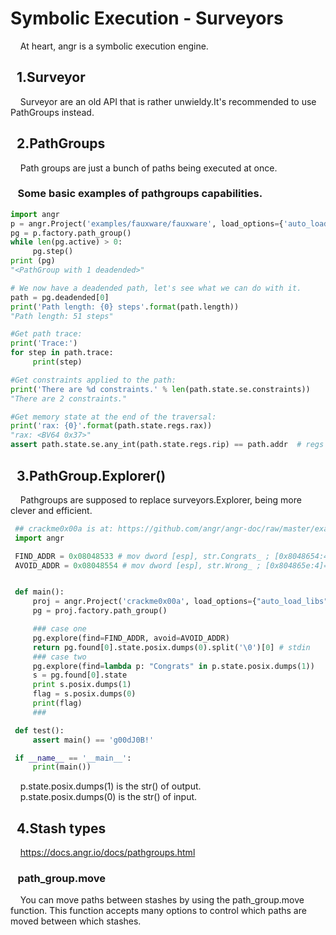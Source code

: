 # Symbolic Execution - Surveyors
&nbsp;&nbsp;&nbsp;&nbsp;At heart, angr is a symbolic execution engine.

## &nbsp;&nbsp;1.Surveyor 
&nbsp;&nbsp;&nbsp;&nbsp;Surveyor are an old API that is rather unwieldy.It's recommended to use PathGroups instead.  
## &nbsp;&nbsp;2.PathGroups  
&nbsp;&nbsp;&nbsp;&nbsp;Path groups are just a bunch of paths being executed at once. 

### &nbsp;&nbsp; Some basic examples of pathgroups capabilities.    
 
   ```python
   import angr
   p = angr.Project('examples/fauxware/fauxware', load_options={'auto_load_libs': False})
   pg = p.factory.path_group()
   while len(pg.active) > 0:
        pg.step()
   print (pg)
   "<PathGroup with 1 deadended>"

   # We now have a deadended path, let's see what we can do with it.
   path = pg.deadended[0]
   print('Path length: {0} steps'.format(path.length))
   "Path length: 51 steps"

   #Get path trace:
   print('Trace:')
   for step in path.trace:
        print(step)

   #Get constraints applied to the path:
   print('There are %d constraints.' % len(path.state.se.constraints))
   "There are 2 constraints."   

   #Get memory state at the end of the traversal:
   print('rax: {0}'.format(path.state.regs.rax))
   "rax: <BV64 0x37>"
   assert path.state.se.any_int(path.state.regs.rip) == path.addr  # regs are BitVectors
   ```
## &nbsp;&nbsp;3.PathGroup.Explorer() 
&nbsp;&nbsp;&nbsp;&nbsp;Pathgroups are supposed to replace surveyors.Explorer, being more clever and efficient.   

   ``` python
    ## crackme0x00a is at: https://github.com/angr/angr-doc/raw/master/examples/CSCI-4968-MBE/challenges/crackme0x00a/crackme0x00a
    import angr

    FIND_ADDR = 0x08048533 # mov dword [esp], str.Congrats_ ; [0x8048654:4]=0x676e6f43 LEA str.Congrats_ ; "Congrats!" @ 0x8048654
    AVOID_ADDR = 0x08048554 # mov dword [esp], str.Wrong_ ; [0x804865e:4]=0x6e6f7257 LEA str.Wrong_ ; "Wrong!" @ 0x804865e


    def main():
        proj = angr.Project('crackme0x00a', load_options={"auto_load_libs": False})
        pg = proj.factory.path_group()

        ### case one
        pg.explore(find=FIND_ADDR, avoid=AVOID_ADDR)
        return pg.found[0].state.posix.dumps(0).split('\0')[0] # stdin
        ### case two
        pg.explore(find=lambda p: "Congrats" in p.state.posix.dumps(1))
        s = pg.found[0].state
        print s.posix.dumps(1)
        flag = s.posix.dumps(0)
        print(flag)
        ###

    def test():
        assert main() == 'g00dJ0B!'

    if __name__ == '__main__':
        print(main())  
   ```  
&nbsp;&nbsp;&nbsp;&nbsp;p.state.posix.dumps(1) is the str() of output.  
&nbsp;&nbsp;&nbsp;&nbsp;p.state.posix.dumps(0) is the str() of input.

## &nbsp;&nbsp;4.Stash types  
&nbsp;&nbsp;&nbsp;&nbsp;https://docs.angr.io/docs/pathgroups.html


### &nbsp;&nbsp; path_group.move
&nbsp;&nbsp;&nbsp;&nbsp;You can move paths between stashes by using the path_group.move function. This function accepts many options to control which paths are moved between which stashes.